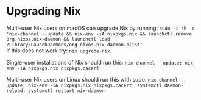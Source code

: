 # Upgrading Nix

Multi-user Nix users on macOS can upgrade Nix by running: `sudo -i sh -c
'nix-channel --update &&
nix-env -iA nixpkgs.nix &&
launchctl remove org.nixos.nix-daemon &&
launchctl load /Library/LaunchDaemons/org.nixos.nix-daemon.plist'`  
If this does not work try: `nix upgrade-nix`.

Single-user installations of Nix should run this: `nix-channel --update;
nix-env -iA nixpkgs.nix nixpkgs.cacert`

Multi-user Nix users on Linux should run this with sudo: `nix-channel
--update; nix-env -iA nixpkgs.nix nixpkgs.cacert; systemctl
daemon-reload; systemctl restart nix-daemon`
